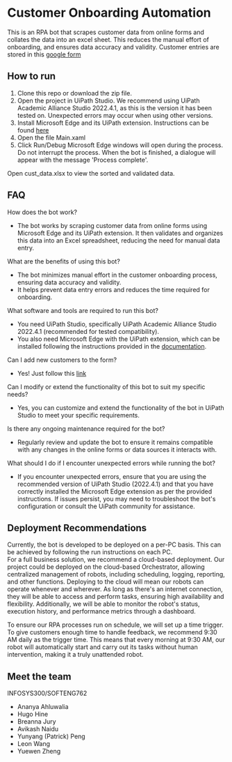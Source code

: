 # Customer Onboarding Automation
This is an RPA bot that scrapes customer data from online forms and collates the data into an excel sheet. This reduces the manual effort of onboarding, and ensures data accuracy and validity. 
Customer entries are stored in this [google form](https://docs.google.com/forms/d/e/1FAIpQLScm45kAn7LA41sbDRfhKIkykisubdUI7VBgbB7sxECBabjFLw/viewform?usp=sharing)

## How to run
1. Clone this repo or download the zip file.
2. Open the project in UiPath Studio. We recommend using UiPath Academic Alliance Studio 2022.4.1, as this is the version it has been tested on. Unexpected errors may occur when using other versions.
3. Install Microsoft Edge and its UiPath extension. Instructions can be found [here](https://docs.uipath.com/studio/standalone/2023.4/user-guide/extension-for-edge-chromium)
4. Open the file Main.xaml
5. Click Run/Debug
Microsoft Edge windows will open during the process. Do not interrupt the process. When the bot is finished, a dialogue will appear with the message 'Process complete'.

Open cust_data.xlsx to view the sorted and validated data. 

## FAQ
How does the bot work?
- The bot works by scraping customer data from online forms using Microsoft Edge and its UiPath extension. It then validates and organizes this data into an Excel spreadsheet, reducing the need for manual data entry.

What are the benefits of using this bot?
- The bot minimizes manual effort in the customer onboarding process, ensuring data accuracy and validity.
- It helps prevent data entry errors and reduces the time required for onboarding.

What software and tools are required to run this bot?
- You need UiPath Studio, specifically UiPath Academic Alliance Studio 2022.4.1 (recommended for tested compatibility).
- You also need Microsoft Edge with the UiPath extension, which can be installed following the instructions provided in the [documentation](https://docs.uipath.com/studio/standalone/2023.4/user-guide/extension-for-edge-chromium).

Can I add new customers to the form?
- Yes! Just follow this [link](https://docs.google.com/forms/d/e/1FAIpQLScm45kAn7LA41sbDRfhKIkykisubdUI7VBgbB7sxECBabjFLw/viewform?usp=sharing)

Can I modify or extend the functionality of this bot to suit my specific needs?
- Yes, you can customize and extend the functionality of the bot in UiPath Studio to meet your specific requirements.

Is there any ongoing maintenance required for the bot?
- Regularly review and update the bot to ensure it remains compatible with any changes in the online forms or data sources it interacts with.

What should I do if I encounter unexpected errors while running the bot?
- If you encounter unexpected errors, ensure that you are using the recommended version of UiPath Studio (2022.4.1) and that you have correctly installed the Microsoft Edge extension as per the provided instructions. If issues persist, you may need to troubleshoot the bot's configuration or consult the UiPath community for assistance.

## Deployment Recommendations
Currently, the bot is developed to be deployed on a per-PC basis. This can be achieved by following the run instructions on each PC.   
For a full business solution, we recommend a cloud-based deployment. Our project could be deployed on the cloud-based Orchestrator, allowing centralized management of robots, including scheduling, logging, reporting, and other functions. Deploying to the cloud will mean our robots can operate whenever and wherever. As long as there's an internet connection, they will be able to access and perform tasks, ensuring high availability and flexibility. Additionally, we will be able to monitor the robot's status, execution history, and performance metrics through a dashboard.

To ensure our RPA processes run on schedule, we will set up a time trigger. To give customers enough time to handle feedback, we recommend 9:30 AM daily as the trigger time. This means that every morning at 9:30 AM, our robot will automatically start and carry out its tasks without human intervention, making it a truly unattended robot.

## Meet the team
INFOSYS300/SOFTENG762
- Ananya Ahluwalia
- Hugo Hine
- Breanna Jury
- Avikash Naidu
- Yunyang (Patrick) Peng
- Leon Wang
- Yuewen Zheng
